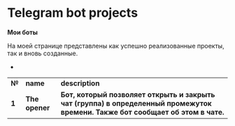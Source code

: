 <h1>Telegram bot projects</h1>
   
<b>Мои боты</b><br/>

   <p>На моей странице представлены как успешно реализованные проекты, так и вновь созданные.</p>
   

- 
<table>
  
<tr>
<td><b>№</b></td>
<td><b>name</b></td>
<td><b>description</b></td>
</tr>

<tr>
<td><b>1</b></td>
<td><b>The opener</b></td>
<td><b>Бот, который позволяет открыть и закрыть чат (группа) в определенный промежуток времени. Также бот сообщает об этом в чате.</b></td>
</tr>
</table>
